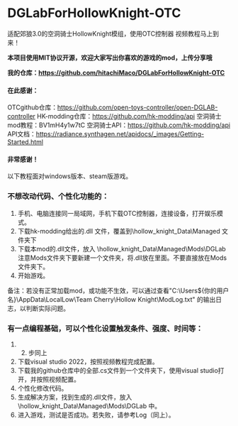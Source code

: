 # DGLabForHollowKnight-OTC
适配郊狼3.0的空洞骑士HollowKnight模组，使用OTC控制器
视频教程马上到来！

**本项目使用MIT协议开源，欢迎大家写出你喜欢的游戏的mod，上传分享哦**


**我的仓库：https://github.com/hitachiMaco/DGLabForHollowKnight-OTC**

#### 在此感谢：
OTCgithub仓库：https://github.com/open-toys-controller/open-DGLAB-controller
HK-modding仓库：https://github.com/hk-modding/api
空洞骑士mod教程：BV1mH4y1w7tC
空洞骑士API：https://github.com/hk-modding/api
API文档：https://radiance.synthagen.net/apidocs/_images/Getting-Started.html

#### 非常感谢！


以下教程面对windows版本、steam版游戏。
### 不想改动代码、个性化功能的：
1. 手机、电脑连接同一局域网，手机下载OTC控制器，连接设备，打开娱乐模式。
2. 下载hk-modding给出的.dll 文件，覆盖到\hollow_knight_Data\Managed 文件夹下
3. 下载本mod的.dll文件，放入 \hollow_knight_Data\Managed\Mods\DGLab
     注意Mods文件夹下要新建一个文件夹，将.dll放在里面。不要直接放在Mods文件夹下。
4. 开始游戏。

备注：若没有正常加载mod，或功能不生效，可以通过查看"C:\Users\${你的用户名}\AppData\LocalLow\Team Cherry\Hollow Knight\ModLog.txt" 的输出日志，以判断实际问题。

### 有一点编程基础，可以个性化设置触发条件、强度、时间等：
1. 2. 步同上
3. 下载visual studio 2022，按照视频教程完成配置。
4. 下载我的github仓库中的全部.cs文件到一个文件夹下，使用visual studio打开，并按照视频配置。
5. 个性化修改代码。
6. 生成解决方案，找到生成的.dll文件，放入\hollow_knight_Data\Managed\Mods\DGLab 中。
7. 进入游戏，测试是否成功。若失败，请参考Log（同上）。

